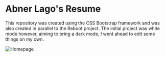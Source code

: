 # Abner Lago's Resume
This repository was created using the CSS Bootstrap framework and was also created in parallel to the Reboot project.
The initial project was white mode however, aiming to bring a dark mode, I went ahead to edit some things on my own.

![Homepage](https://i.ibb.co/S79BcPt/My-Resume.png)
